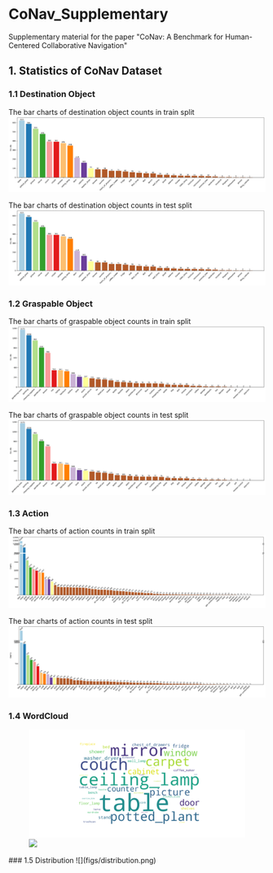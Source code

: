 # CoNav_Supplementary
Supplementary material for the paper "CoNav: A Benchmark for Human-Centered Collaborative Navigation"

## 1. Statistics of CoNav Dataset
### 1.1 Destination Object
The bar charts of destination object counts in train split
![](figs/destination_object_bar_chart_train.png)

The bar charts of destination object counts in test split
![](figs/destination_object_bar_chart_test.png)

### 1.2 Graspable Object
The bar charts of graspable object counts in train split
![](figs/grasp_object_bar_chart_train.png)

The bar charts of graspable object counts in test split
![](figs/grasp_object_bar_chart_test.png)

### 1.3 Action
The bar charts of action counts in train split
![](figs/action_bar_chart_train.png)

The bar charts of action counts in test split
![](figs/action_bar_chart_test.png)

### 1.4 WordCloud
<!-- ![](figs/wordcloud_destination_object.png)![](figs/wordcloud_action.png) -->
<figure class="half">
    <img src="figs/wordcloud_destination_object.png" width="500"/>
    <img src="figs/wordcloud_action.png" width="500"/>
</figure>
### 1.5 Distribution
![](figs/distribution.png)